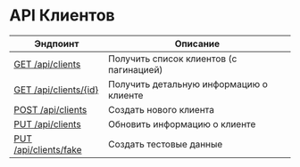 # API Клиентов

| Эндпоинт                         | Описание                                |
| -------------------------------- | --------------------------------------- |
| [GET /api/clients](list.md)      | Получить список клиентов (с пагинацией) |
| [GET /api/clients/{id}](get.md)  | Получить детальную информацию о клиенте |
| [POST /api/clients](create.md)   | Создать нового клиента                  |
| [PUT /api/clients](update.md)    | Обновить информацию о клиенте           |
| [PUT /api/clients/fake](fake.md) | Создать тестовые данные                 |